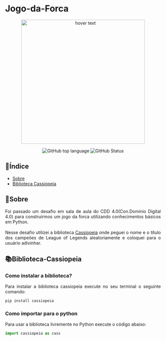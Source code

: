 # Jogo-da-Forca

<p align="center">
  <img src="https://1000logos.net/wp-content/uploads/2020/09/League-of-Legends-Logo-2008.png" width="400" title="hover text">
</p>
<div align="center">
  
![GitHub top language](https://img.shields.io/github/languages/top/roxootiago/Jogo-da-Forca?style=flat-square)
![GitHub Status](https://img.shields.io/static/v1?label=status&message=finalizado&color=green&styke=flat=square)
  
</div>

  
## 📕Índice

* [Sobre](#sobre)
* [Biblioteca Cassiopeia](#biblioteca-cassiopeia)

## 📝Sobre
  <p align="justify">Foi passado um desafio em sala de aula do CDD 4.0(Con.Domínio Digital 4.0) para construirmos um jogo da forca utilizando conhecimentos básicos em Python.
  <br><br>Nesse desafio utilizei a biblioteca <a href="https://cassiopeia.readthedocs.io/en/latest/index.html#" target="_blank">Cassiopeia</a> onde peguei o nome e o título dos campeões de League of Legends aleatoriamente e coloquei para o usuário adivinhar.</p>

## 📚Biblioteca-Cassiopeia
<h3>Como instalar a biblioteca?</h3>
<p align="justify">Para instalar a biblioteca cassiopeia execute no seu terminal o seguinte comando:</p>

```bash
pip install cassiopeia
```
<h3>Como importar para o python</h3>
<p align="justify">Para usar a biblioteca livremente no Python execute o código abaixo:</p>

```python
import cassiopeia as cass
```

